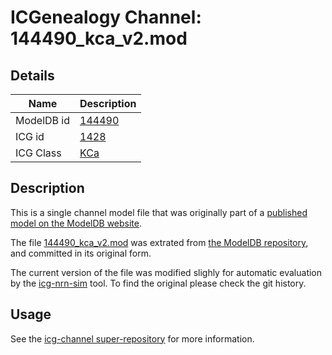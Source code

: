 # ICGenealogy Channel: 144490\_kca\_v2.mod

## Details

Name | Description
---- | -----------
ModelDB id | [144490](http://senselab.med.yale.edu/ModelDB/ShowModel.cshtml?model=144490)
ICG id | [1428](http://icg.neurotheory.ox.ac.uk/channels/5/1428)
ICG Class | [KCa](http://icg.neurotheory.ox.ac.uk/channels/5)

## Description

This is a single channel model file that was originally part of a [published model on the ModelDB website](http://senselab.med.yale.edu/ModelDB/ShowModel.cshtml?model=144490).


The file [144490\_kca\_v2.mod](144490_kca_v2.mod) was extrated from [the ModelDB repository](http://senselab.med.yale.edu/ModelDB/ShowModel.cshtml?model=144490), and committed in its original form.

The current version of the file was modified slighly for automatic evaluation by the [icg-nrn-sim](https://github.com/icgenealogy/icg-nrn-sim) tool. To find the original please check the git history.


## Usage

See the [icg-channel super-repository](https://github.com/icgenealogy/icg-channels) for more information.